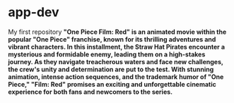 # app-dev
My first repository
**"One Piece Film: Red" is an animated movie within the popular "One Piece" franchise, known for its thrilling adventures and vibrant characters. In this installment, the Straw Hat Pirates encounter a mysterious and formidable enemy, leading them on a high-stakes journey. As they navigate treacherous waters and face new challenges, the crew's unity and determination are put to the test. With stunning animation, intense action sequences, and the trademark humor of "One Piece," "Film: Red" promises an exciting and unforgettable cinematic experience for both fans and newcomers to the series.**
